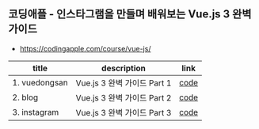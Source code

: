 ## 코딩애플 - 인스타그램을 만들며 배워보는 Vue.js 3 완벽 가이드

- <https://codingapple.com/course/vue-js/>

| title         | description                 | link     |
| ------------- | --------------------------- | -------- |
| 1. vuedongsan | Vue.js 3 완벽 가이드 Part 1 | [code](./vuedongsan/) |
| 2. blog       | Vue.js 3 완벽 가이드 Part 2 | [code](./blog/) |
| 3. instagram  | Vue.js 3 완벽 가이드 Part 3 | [code](./vuestagram/) |

<br>
